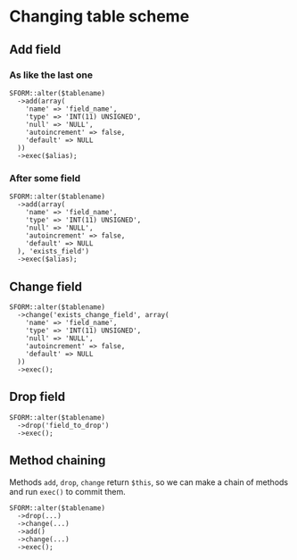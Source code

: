 # Changing table scheme

## Add field
### As like the last one

```
SFORM::alter($tablename)
  ->add(array(
    'name' => 'field_name',
    'type' => 'INT(11) UNSIGNED',
    'null' => 'NULL',
    'autoincrement' => false,
    'default' => NULL
  ))
  ->exec($alias);
```
### After some field

```
SFORM::alter($tablename)
  ->add(array(
    'name' => 'field_name',
    'type' => 'INT(11) UNSIGNED',
    'null' => 'NULL',
    'autoincrement' => false,
    'default' => NULL
  ), 'exists_field')
  ->exec($alias);
```

## Change field

```
SFORM::alter($tablename)
  ->change('exists_change_field', array(
    'name' => 'field_name',
    'type' => 'INT(11) UNSIGNED',
    'null' => 'NULL',
    'autoincrement' => false,
    'default' => NULL
  ))
  ->exec();
```

## Drop field

```
SFORM::alter($tablename)
  ->drop('field_to_drop')
  ->exec();
```

## Method chaining

Methods `add`, `drop`, `change` return `$this`, so we can make a chain of methods and run `exec()` to commit them.

```
SFORM::alter($tablename)
  ->drop(...)
  ->change(...)
  ->add()
  ->change(...)
  ->exec();
```
